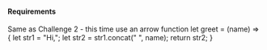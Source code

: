 #### Requirements
Same as Challenge 2 - this time use an arrow function
let greet = (name) => {
    let str1 = "Hi,";
    let str2 = str1.concat(" ", name);
    return str2;
}
